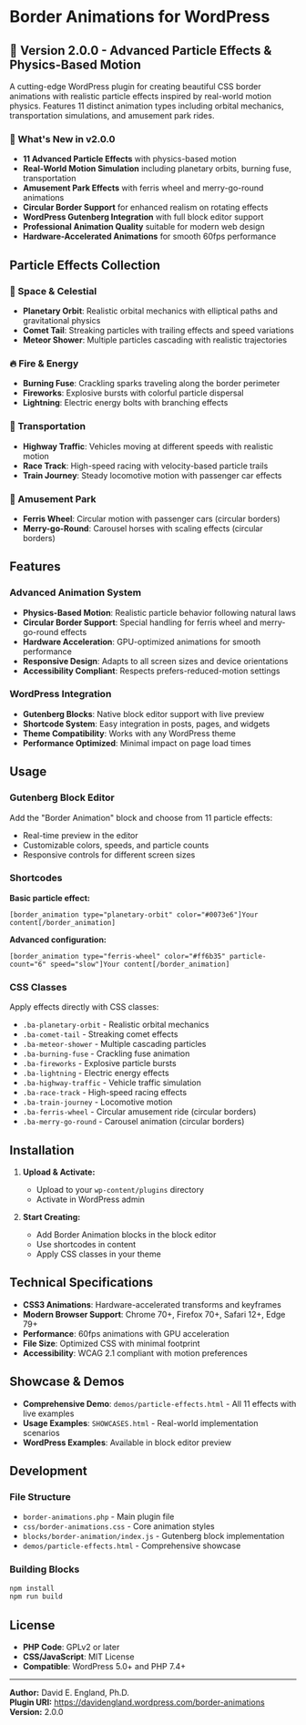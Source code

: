 # Border Animations for WordPress

## 🎉 Version 2.0.0 - Advanced Particle Effects & Physics-Based Motion

A cutting-edge WordPress plugin for creating beautiful CSS border animations with realistic particle effects inspired by real-world motion physics. Features 11 distinct animation types including orbital mechanics, transportation simulations, and amusement park rides.

### 🚀 What's New in v2.0.0

- **11 Advanced Particle Effects** with physics-based motion
- **Real-World Motion Simulation** including planetary orbits, burning fuse, transportation
- **Amusement Park Effects** with ferris wheel and merry-go-round animations
- **Circular Border Support** for enhanced realism on rotating effects
- **WordPress Gutenberg Integration** with full block editor support
- **Professional Animation Quality** suitable for modern web design
- **Hardware-Accelerated Animations** for smooth 60fps performance

## Particle Effects Collection

### 🌟 Space & Celestial

- **Planetary Orbit**: Realistic orbital mechanics with elliptical paths and gravitational physics
- **Comet Tail**: Streaking particles with trailing effects and speed variations
- **Meteor Shower**: Multiple particles cascading with realistic trajectories

### 🔥 Fire & Energy

- **Burning Fuse**: Crackling sparks traveling along the border perimeter
- **Fireworks**: Explosive bursts with colorful particle dispersal
- **Lightning**: Electric energy bolts with branching effects

### 🚗 Transportation

- **Highway Traffic**: Vehicles moving at different speeds with realistic motion
- **Race Track**: High-speed racing with velocity-based particle trails
- **Train Journey**: Steady locomotive motion with passenger car effects

### 🎠 Amusement Park

- **Ferris Wheel**: Circular motion with passenger cars (circular borders)
- **Merry-go-Round**: Carousel horses with scaling effects (circular borders)

## Features

### Advanced Animation System

- **Physics-Based Motion**: Realistic particle behavior following natural laws
- **Circular Border Support**: Special handling for ferris wheel and merry-go-round effects
- **Hardware Acceleration**: GPU-optimized animations for smooth performance
- **Responsive Design**: Adapts to all screen sizes and device orientations
- **Accessibility Compliant**: Respects prefers-reduced-motion settings

### WordPress Integration

- **Gutenberg Blocks**: Native block editor support with live preview
- **Shortcode System**: Easy integration in posts, pages, and widgets
- **Theme Compatibility**: Works with any WordPress theme
- **Performance Optimized**: Minimal impact on page load times

## Usage

### Gutenberg Block Editor
Add the "Border Animation" block and choose from 11 particle effects:
- Real-time preview in the editor
- Customizable colors, speeds, and particle counts
- Responsive controls for different screen sizes

### Shortcodes

**Basic particle effect:**
```
[border_animation type="planetary-orbit" color="#0073e6"]Your content[/border_animation]
```

**Advanced configuration:**
```
[border_animation type="ferris-wheel" color="#ff6b35" particle-count="6" speed="slow"]Your content[/border_animation]
```

### CSS Classes
Apply effects directly with CSS classes:
- `.ba-planetary-orbit` - Realistic orbital mechanics
- `.ba-comet-tail` - Streaking comet effects
- `.ba-meteor-shower` - Multiple cascading particles
- `.ba-burning-fuse` - Crackling fuse animation
- `.ba-fireworks` - Explosive particle bursts
- `.ba-lightning` - Electric energy effects
- `.ba-highway-traffic` - Vehicle traffic simulation
- `.ba-race-track` - High-speed racing effects
- `.ba-train-journey` - Locomotive motion
- `.ba-ferris-wheel` - Circular amusement ride (circular borders)
- `.ba-merry-go-round` - Carousel animation (circular borders)

## Installation

1. **Upload & Activate:**
   - Upload to your `wp-content/plugins` directory
   - Activate in WordPress admin

2. **Start Creating:**
   - Add Border Animation blocks in the block editor
   - Use shortcodes in content
   - Apply CSS classes in your theme

## Technical Specifications

- **CSS3 Animations**: Hardware-accelerated transforms and keyframes
- **Modern Browser Support**: Chrome 70+, Firefox 70+, Safari 12+, Edge 79+
- **Performance**: 60fps animations with GPU acceleration
- **File Size**: Optimized CSS with minimal footprint
- **Accessibility**: WCAG 2.1 compliant with motion preferences

## Showcase & Demos

- **Comprehensive Demo**: `demos/particle-effects.html` - All 11 effects with live examples
- **Usage Examples**: `SHOWCASES.html` - Real-world implementation scenarios
- **WordPress Examples**: Available in block editor preview

## Development

### File Structure
- `border-animations.php` - Main plugin file
- `css/border-animations.css` - Core animation styles
- `blocks/border-animation/index.js` - Gutenberg block implementation
- `demos/particle-effects.html` - Comprehensive showcase

### Building Blocks
```bash
npm install
npm run build
```

## License

- **PHP Code**: GPLv2 or later
- **CSS/JavaScript**: MIT License
- **Compatible**: WordPress 5.0+ and PHP 7.4+

---

**Author:** David E. England, Ph.D.  
**Plugin URI:** https://davidengland.wordpress.com/border-animations  
**Version:** 2.0.0
